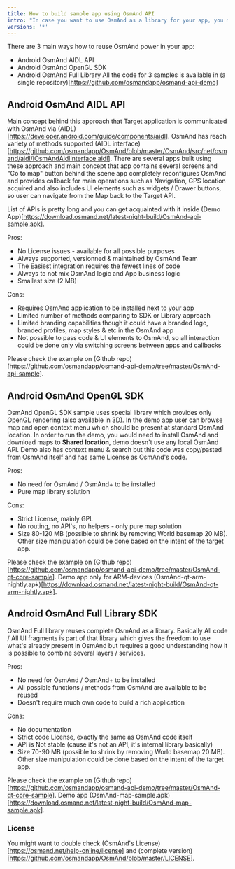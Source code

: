 ```yaml
---
title: How to build sample app using OsmAnd API
intro: "In case you want to use OsmAnd as a library for your app, you might consider to use it via SDK or via API. Now these options are available only for Android."
versions: '*'
---
```

 
There are 3 main ways how to reuse OsmAnd power in your app:
- Android OsmAnd AIDL API
- Android OsmAnd OpenGL SDK
- Android OsmAnd Full Library
All the code for 3 samples is available in (a single repository)[https://github.com/osmandapp/osmand-api-demo]

## Android OsmAnd AIDL API
Main concept behind this approach that Target application is communicated with OsmAnd via (AIDL)[https://developer.android.com/guide/components/aidl]. OsmAnd has reach variety of methods supported (AIDL interface)[https://github.com/osmandapp/OsmAnd/blob/master/OsmAnd/src/net/osmand/aidl/IOsmAndAidlInterface.aidl]. There are several apps built using these approach and main concept that app contains several screens and "Go to map" button behind the scene app completely reconfigures OsmAnd and provides callback for main operations such as Navigation, GPS location acquired and also includes UI elements such as widgets / Drawer buttons, so user can navigate from the Map back to the Target API.

List of APIs is pretty long and you can get acquainted with it inside (Demo App)[https://download.osmand.net/latest-night-build/OsmAnd-api-sample.apk].

Pros: 
- No License issues - available for all possible purposes
- Always supported, versionned & maintained by OsmAnd Team
- The Easiest integration requires the fewest lines of code
- Always to not mix OsmAnd logic and App business logic
- Smallest size (2 MB)

Cons:
- Requires OsmAnd application to be installed next to your app
- Limited number of methods comparing to SDK or Library approach
- Limited branding capabilities though it could have a branded logo, branded profiles, map styles & etc in the OsmAnd app
- Not possible to pass code & UI elements to OsmAnd, so all interaction could be done only via switching screens between apps and callbacks

Please check the example on (Github repo)[https://github.com/osmandapp/osmand-api-demo/tree/master/OsmAnd-api-sample].

## Android OsmAnd OpenGL SDK
OsmAnd OpenGL SDK sample uses special library which provides only OpenGL rendering (also available in 3D). In the demo app user can browse map and open context menu which should be present at standard OsmAnd location. In order to run the demo, you would need to install OsmAnd and download maps to **Shared location**, demo doesn't use any local OsmAnd API. Demo also has context menu & search but this code was copy/pasted from OsmAnd itself and has same License as OsmAnd's code.

Pros:
- No need for OsmAnd /  OsmAnd+ to be installed 
- Pure map library solution

Cons:
- Strict License, mainly GPL
- No routing, no API's, no helpers - only pure map solution
- Size 80-120 MB (possible to shrink by removing World basemap 20 MB). Other size manipulation could be done based on the intent of the target app.

Please check the example on (Github repo)[https://github.com/osmandapp/osmand-api-demo/tree/master/OsmAnd-qt-core-sample].
Demo app only for ARM-devices (OsmAnd-qt-arm-nightly.apk)[https://download.osmand.net/latest-night-build/OsmAnd-qt-arm-nightly.apk].

## Android OsmAnd Full Library SDK
OsmAnd Full library reuses complete OsmAnd as a library. Basically All code / All UI fragments is part of that library which gives the freedom to use what's already present in OsmAnd but requires a good understanding how it is possible to combine several layers / services.

Pros:
- No need for OsmAnd / OsmAnd+ to be installed 
- All possible functions / methods from OsmAnd are available to be reused
- Doesn't require much own code to build a rich application

Cons:
- No documentation
- Strict code License, exactly the same as OsmAnd code itself
- API is Not stable (cause it's not an API, it's internal library basically)
- Size 70-90 MB (possible to shrink by removing World basemap 20 MB). Other size manipulation could be done based on the intent of the target app.

Please check the example on (Github repo)[https://github.com/osmandapp/osmand-api-demo/tree/master/OsmAnd-qt-core-sample].
Demo app (OsmAnd-map-sample.apk)[https://download.osmand.net/latest-night-build/OsmAnd-map-sample.apk].

### License
You might want to double check (OsmAnd's License)[https://osmand.net/help-online/license] and (complete version)[https://github.com/osmandapp/OsmAnd/blob/master/LICENSE].